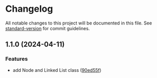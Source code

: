 # Changelog

All notable changes to this project will be documented in this file. See [standard-version](https://github.com/conventional-changelog/standard-version) for commit guidelines.

## 1.1.0 (2024-04-11)


### Features

* add Node and Linked List class ([90ed55f](https://github.com/adammmusial/linked-list/commit/90ed55f0aa81cf370d1f8f167c88ae53b47ebd86))
